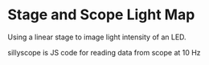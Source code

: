 # Stage and Scope Light Map

Using a linear stage to image light intensity of an LED. 


sillyscope is JS code for reading data from scope at 10 Hz
